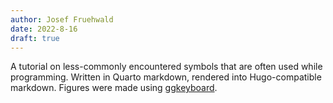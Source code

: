 ```yaml
---
author: Josef Fruehwald
date: 2022-8-16
draft: true
---
```


A tutorial on less-commonly encountered symbols that are often used while
programming. Written in Quarto markdown, rendered into Hugo-compatible markdown.
Figures were made using [ggkeyboard](https://github.com/sharlagelfand/ggkeyboard).